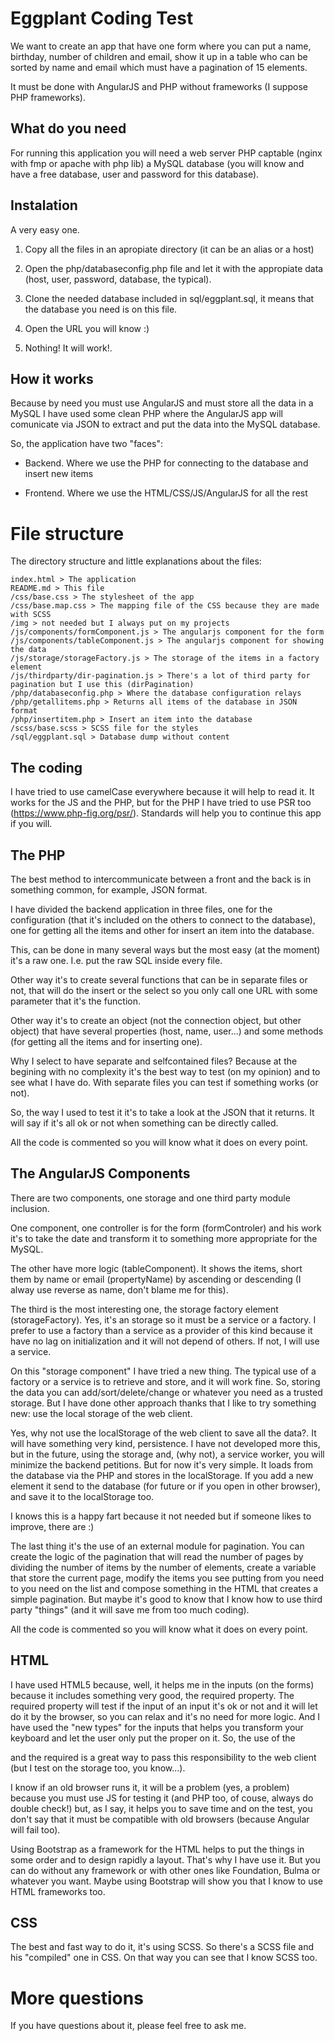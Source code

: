 # Eggplant Coding Test

We want to create an app that have one form where you can put a name, birthday, number of children and email, show it up in a table who can be sorted by name and email which must have a pagination of 15 elements.

It must be done with AngularJS and PHP without frameworks (I suppose PHP frameworks).

## What do you need

For running this application you will need a web server PHP captable (nginx with fmp or apache with php lib) a MySQL database (you will know and have a free database, user and password for this database).


## Instalation

A very easy one.

1. Copy all the files in an apropiate directory (it can be an alias or a host)

2. Open the php/databaseconfig.php file and let it with the appropiate data (host, user, password, database, the typical).

3. Clone the needed database included in sql/eggplant.sql, it means that the database you need is on this file.

4. Open the URL you will know :)

5. Nothing! It will work!.

## How it works

Because by need you must use AngularJS and must store all the data in a MySQL I have used some clean PHP where the AngularJS app will comunicate via JSON to extract and put the data into the MySQL database.

So, the application have two "faces":

- Backend. Where we use the PHP for connecting to the database and insert new items

- Frontend. Where we use the HTML/CSS/JS/AngularJS for all the rest

# File structure

The directory structure and little explanations about the files:

```
index.html > The application
README.md > This file
/css/base.css > The stylesheet of the app
/css/base.map.css > The mapping file of the CSS because they are made with SCSS
/img > not needed but I always put on my projects
/js/components/formComponent.js > The angularjs component for the form
/js/components/tableComponent.js > The angularjs component for showing the data
/js/storage/storageFactory.js > The storage of the items in a factory element
/js/thirdparty/dir-pagination.js > There's a lot of third party for pagination but I use this (dirPagination)
/php/databaseconfig.php > Where the database configuration relays
/php/getallitems.php > Returns all items of the database in JSON format
/php/insertitem.php > Insert an item into the database
/scss/base.scss > SCSS file for the styles
/sql/eggplant.sql > Database dump without content
```

## The coding

I have tried to use camelCase everywhere because it will help to read it. It works for the JS and the PHP, but for the PHP I have tried to use PSR too (https://www.php-fig.org/psr/). Standards will help you to continue this app if you will.

## The PHP

The best method to intercommunicate between a front and the back is in something common, for example, JSON format.

I have divided the backend application in three files, one for the configuration (that it's included on the others to connect to the database), one for getting all the items and other for insert an item into the database.

This, can be done in many several ways but the most easy (at the moment) it's a raw one. I.e. put the raw SQL inside every file.

Other way it's to create several functions that can be in separate files or not, that will do the insert or the select so you only call one URL with some parameter that it's the function.

Other way it's to create an object (not the connection object, but other object) that have several properties (host, name, user...) and some methods (for getting all the items and for inserting one).

Why I select to have separate and selfcontained files? Because at the begining with no complexity it's the best way to test (on my opinion) and to see what I have do. With separate files you can test if something works (or not).

So, the way I used to test it it's to take a look at the JSON that it returns. It will say if it's all ok or not when something can be directly called.

All the code is commented so you will know what it does on every point.

## The AngularJS Components

There are two components, one storage and one third party module inclusion.

One component, one controller is for the form (formControler) and his work it's to take the date and transform it to something more appropriate for the MySQL.

The other have more logic (tableComponent). It shows the items, short them by name or email (propertyName) by ascending or descending (I alway use reverse as name, don't blame me for this).

The third is the most interesting one, the storage factory element (storageFactory). Yes, it's an storage so it must be a service or a factory. I prefer to use a factory than a service as a provider of this kind because it have no lag on initialization and it will not depend of others. If not, I will use a service.

On this "storage component" I have tried a new thing. The typical use of a factory or a service is to retrieve and store, and it will work fine. So, storing the data you can add/sort/delete/change or whatever you need as a trusted storage. But I have done other approach thanks that I like to try something new: use the local storage of the web client.

Yes, why not use the localStorage of the web client to save all the data?. It will have something very kind, persistence. I have not developed more this, but in the future, using the storage and, (why not), a service worker, you will minimize the backend petitions. But for now it's very simple. It loads from the database via the PHP and stores in the localStorage. If you add a new element it send to the database (for future or if you open in other browser), and save it to the localStorage too.

I knows this is a happy fart because it not needed but if someone likes to improve, there are :)

The last thing it's the use of an external module for pagination. You can create the logic of the pagination that will read the number of pages by dividing the number of items by the number of elements, create a variable that store the current page, modify the items you see putting from you need to you need on the list and compose something in the HTML that creates a simple pagination. But maybe it's good to know that I know how to use third party "things" (and it will save me from too much coding).

All the code is commented so you will know what it does on every point.

## HTML

I have used HTML5 because, well, it helps me in the inputs (on the forms) because it includes something very good, the required property. The required property will test if the input of an input it's ok or not and it will let do it by the browser, so you can relax and it's no need for more logic. And I have used the "new types" for the inputs that helps you transform your keyboard and let the user only put the proper on it. So, the use of the <form> and the required is a great way to pass this responsibility to the web client (but I test on the storage too, you know...).

I know if an old browser runs it, it will be a problem (yes, a problem) because you must use JS for testing it (and PHP too, of couse, always do double check!) but, as I say, it helps you to save time and on the test, you don't say that it must be compatible with old browsers (because Angular will fail too).

Using Bootstrap as a framework for the HTML helps to put the things in some order and to design rapidly a layout. That's why I have use it. But you can do without any framework or with other ones like Foundation, Bulma or whatever you want. Maybe using Bootstrap will show you that I know to use HTML frameworks too.

## CSS

The best and fast way to do it, it's using SCSS. So there's a SCSS file and his "compiled" one in CSS. On that way you can see that I know SCSS too.

# More questions

If you have questions about it, please feel free to ask me.
